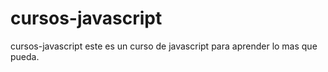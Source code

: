 # cursos-javascript
cursos-javascript
este es un curso de javascript para aprender lo mas que pueda.
